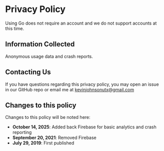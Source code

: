 # Privacy Policy

Using Go does not require an account and we do not support accounts at this time.

## Information Collected

Anonymous usage data and crash reports.

## Contacting Us

If you have questions regarding this privacy policy, you may open an issue in our GitHub repo or email me at kevinjohnsonutx@gmail.com

## Changes to this policy

Changes to this policy will be noted here:

- **October 14, 2025**: Added back Firebase for basic analytics and crash reporting
- **September 20, 2021**: Removed Firebase
- **July 29, 2019**: First published
